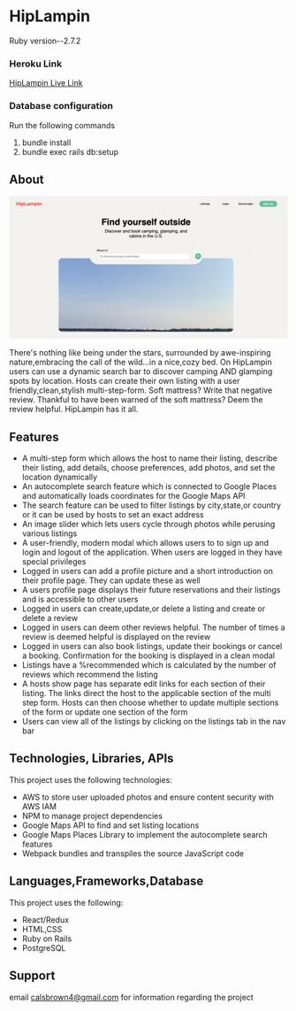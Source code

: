 # HipLampin

Ruby version--2.7.2

<h3>Heroku Link</h3>  
<p><a href="https://hip-lampin.herokuapp.com/#/">HipLampin Live Link</a></p>



<h3>Database configuration</h3>

Run the following commands 
<ol>
  <li>bundle install</li> 
  <li>bundle exec rails db:setup</li>
</ol>
<h2>About</h2>
<span><a href="https://hip-lampin.herokuapp.com/#/"><img src="./app/assets/images/hip_lampin_main_page.png" alt="main-page"/></a></span>
<br />
<p>There's nothing like being under the stars, surrounded by awe-inspiring nature,embracing the call of the wild...in a nice,cozy bed. On HipLampin users can use a dynamic search bar to discover camping AND glamping spots by location. Hosts can create their own listing with a user friendly,clean,stylish multi-step-form. Soft mattress? Write that negative review. Thankful to have been warned of the soft mattress? Deem the review helpful. HipLampin has it all.</p>

<h2>Features</h2> 
<ul> 
 <li> A multi-step form which allows the host to name their listing, describe their listing, add details, choose preferences, add photos, and set the location dynamically</li>
  <li> An autocomplete search feature which is connected to Google Places and automatically loads coordinates for the Google Maps API</li>
  <li> The search feature can be used to filter listings by city,state,or country or it can be used by hosts to set an exact address</li>
  <li>An image slider which lets users cycle through photos while perusing various listings</li>
  <li>A user-friendly, modern modal which allows users to to sign up and login and logout of the application. When users are logged in they have special privileges</li>
  <li>Logged in users can add a profile picture and a short introduction on their profile page. They can update these as well</li>
  <li>A users profile page displays their future reservations and their listings and is accessible to other users
  <li>Logged in users can create,update,or delete a listing and create or delete a review</li>
  <li>Logged in users can deem other reviews helpful. The number of times a review is deemed helpful is displayed on the review</li>
  <li>Logged in users can also book listings, update their bookings or cancel a booking. Confirmation for the booking is displayed in a clean modal</li>
  <li>Listings have a %recommended which is calculated by the number of reviews which recommend the listing</li>
  <li> A hosts show page has separate edit links for each section of their listing. The links direct the host to the applicable section of the multi step form. Hosts can then choose whether to update multiple sections of the form or update one section of the form</li>
  <li> Users can view all of the listings by clicking on the listings tab in the nav bar</li>
</ul>
<h2>Technologies, Libraries, APIs</h2>
 <p>This project uses the following technologies:</p>
<ul>
  <li>AWS to store user uploaded photos and ensure content security with AWS IAM</li>
  <li>NPM to manage project dependencies</li>
  <li>Google Maps API to find and set listing locations</li>
  <li>Google Maps Places Library to implement the autocomplete search features</li>
  <li>Webpack bundles and transpiles the source JavaScript code</li>
</ul>

<h2>Languages,Frameworks,Database</h2>
 <p>This project uses the following:</p>
<ul>
  <li>React/Redux</li>
  <li>HTML,CSS</li>
  <li>Ruby on Rails</li>
  <li>PostgreSQL</li>
</ul>

<h2>Support</h2>

email calsbrown4@gmail.com for information regarding the project


